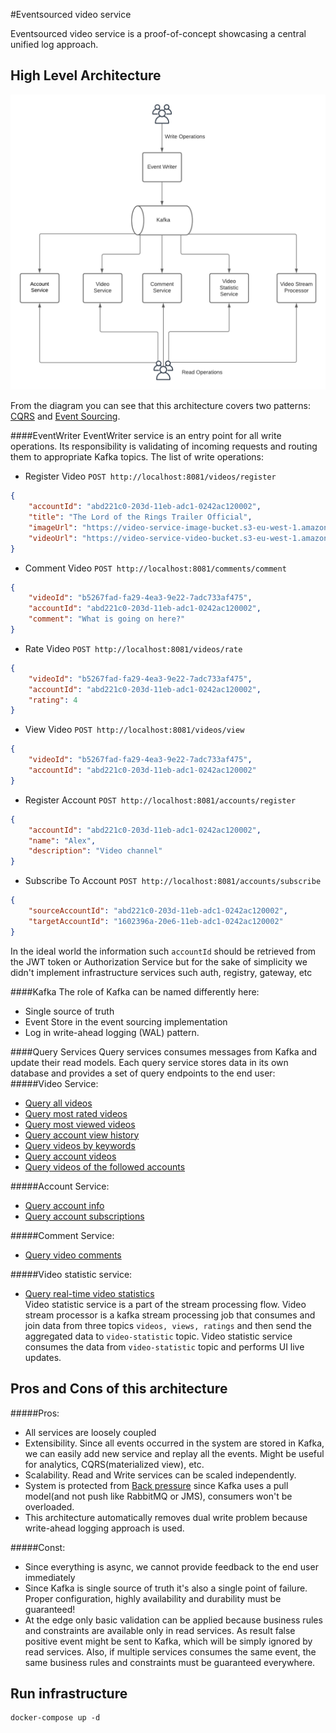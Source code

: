 #Eventsourced video service

Eventsourced video service is a proof-of-concept showcasing a
central unified log approach. 

## High Level Architecture
![alt text](event-sourced-video-service.png "Architecture diagram")

From the diagram you can see that this architecture covers two
patterns: [CQRS](https://martinfowler.com/bliki/CQRS.html) and [Event Sourcing](https://martinfowler.com/eaaDev/EventSourcing.html).

####EventWriter 
EventWriter service is an entry point for all write operations. 
Its responsibility is validating of incoming requests and routing them to appropriate Kafka topics.
The list of write operations:
- Register Video 
`POST http://localhost:8081/videos/register`
```json
{
    "accountId": "abd221c0-203d-11eb-adc1-0242ac120002",
    "title": "The Lord of the Rings Trailer Official",
    "imageUrl": "https://video-service-image-bucket.s3-eu-west-1.amazonaws.com/LOR.jpg",
    "videoUrl": "https://video-service-video-bucket.s3-eu-west-1.amazonaws.com/LOR.mp4"
}
``` 
- Comment Video
`POST http://localhost:8081/comments/comment`
```json
{
    "videoId": "b5267fad-fa29-4ea3-9e22-7adc733af475",
    "accountId": "abd221c0-203d-11eb-adc1-0242ac120002",
    "comment": "What is going on here?"
}
``` 
- Rate Video
`POST http://localhost:8081/videos/rate`
```json
{
    "videoId": "b5267fad-fa29-4ea3-9e22-7adc733af475",
    "accountId": "abd221c0-203d-11eb-adc1-0242ac120002",
    "rating": 4
}
``` 
- View Video
`POST http://localhost:8081/videos/view`
```json
{
    "videoId": "b5267fad-fa29-4ea3-9e22-7adc733af475",
    "accountId": "abd221c0-203d-11eb-adc1-0242ac120002"
}
``` 
- Register Account
`POST http://localhost:8081/accounts/register`
```json
{
    "accountId": "abd221c0-203d-11eb-adc1-0242ac120002",
    "name": "Alex",
    "description": "Video channel"
}
``` 
- Subscribe To Account
`POST http://localhost:8081/accounts/subscribe`
```json
{
    "sourceAccountId": "abd221c0-203d-11eb-adc1-0242ac120002",
    "targetAccountId": "1602396a-20e6-11eb-adc1-0242ac120002"
}
``` 
In the ideal world the information such `accountId` should be retrieved from the JWT token or Authorization Service 
but for the sake of simplicity we didn't implement infrastructure services such auth, registry, gateway, etc

####Kafka
The role of Kafka can be named differently here:
- Single source of truth 
- Event Store in the event sourcing implementation
- Log in write-ahead logging (WAL) pattern.

####Query Services
Query services consumes messages from Kafka and update their read models.
Each query service stores data in its own database and provides a set of 
query endpoints to the end user:
#####Video Service:
- [Query all videos](http://localhost:8082/videos)
- [Query most rated videos](http://localhost:8082/videos?sort=rating,desc)
- [Query most viewed videos](http://localhost:8082/videos?sort=views,desc)
- [Query account view history](http://localhost:8082/videos/{accountId}/history)
- [Query videos by keywords](http://localhost:8082/videos/search?text={keyword})
- [Query account videos](http://localhost:8082/videos?accountId={accountId1})
- [Query videos of the followed accounts](http://localhost:8082/videos?accountId={accountId1}&accountId={accountId2})

#####Account Service:
- [Query account info](http://localhost:8084/accounts/{accountId})
- [Query account subscriptions](http://localhost:8084/accounts/{accountId}/subscriptions)

#####Comment Service:
- [Query video comments](http://localhost:8083/comments/video/{videoId})

#####Video statistic service:
- [Query real-time video statistics](http://localhost:8086/video-statistic) \
Video statistic service is a part of the stream processing flow.
Video stream processor is a kafka stream processing job that consumes and join data
from three topics `videos, views, ratings` and then send the aggregated data to `video-statistic` topic.
Video statistic service consumes the data from `video-statistic` topic and performs UI live updates.

## Pros and Cons of this architecture
#####Pros:
- All services are loosely coupled
- Extensibility. Since all events occurred in the system are stored in Kafka, we can easily add new service and 
replay all the events. Might be useful for analytics, CQRS(materialized view), etc.
- Scalability. Read and Write services can be scaled independently. 
- System is protected from [Back pressure](https://www.youtube.com/watch?v=K3axU2b0dDk) since Kafka uses a pull model(and not push like RabbitMQ or JMS), consumers won't be overloaded.
- This architecture automatically removes dual write problem because write-ahead logging approach is used.

#####Const:
- Since everything is async, we cannot provide feedback to the end user immediately
- Since Kafka is single source of truth it's also a single point of failure. Proper configuration,
highly availability and durability must be guaranteed!
- At the edge only basic validation can be applied because business rules and constraints
are available only in read services. As result false positive event might be sent to Kafka, which will be simply
ignored by read services. Also, if multiple services consumes the same event, the same business rules and constraints must
be guaranteed everywhere.

## Run infrastructure
```
docker-compose up -d
```






